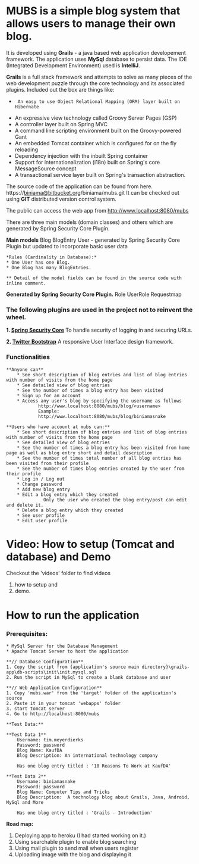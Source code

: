 # MUBS is a simple blog system that allows users to manage their own blog. #

It is developed using **Grails** - a java based web application developement framework. 
The application uses **MySql** database to persist data.
The IDE (Integrated Development Environment) used is **IntelliJ**.

**Grails** is a full stack framework and attempts to solve as many pieces of the web development puzzle through the core technology and its associated plugins. Included out the box are things like:
*      An easy to use Object Relational Mapping (ORM) layer built on Hibernate
* 	An expressive view technology called Groovy Server Pages (GSP)
* 	A controller layer built on Spring MVC
* 	A command line scripting environment built on the Groovy-powered Gant
* 	An embedded Tomcat container which is configured for on the fly reloading
* 	Dependency injection with the inbuilt Spring container
* 	Support for internationalization (i18n) built on Spring's core MessageSource concept
* 	A transactional service layer built on Spring's transaction abstraction.

The source code of the application can be found from here. 
		https://biniama@bitbucket.org/biniama/mubs.git
It can be checked out using **GIT** distributed version control system.

The public can access the web app from
    http://www.localhost:8080/mubs
	
There are three main models (domain classes) and others which are generated by Spring Security Core Plugin.

**Main models**
	Blog
	BlogEntry
	User			- generated by Spring Security Core Plugin but updated to incorporate basic user data

	*Rules (Cardinality in Database):*
	* One User has one Blog.
	* One Blog has many BlogEntries.
	
	** Detail of the model fields can be found in the source code with inline comment.
**Generated by Spring Security Core Plugin.**
	Role
	UserRole
	Requestmap

### The following plugins are used in the project not to reinvent the wheel. ###

**1. [Spring Security Core](http://grails.org/plugin/spring-security-core)**
To handle security of logging in and securing URLs.

**2. [Twitter Bootstrap](http://grails.org/plugin/twitter-bootstrap)**
A responsive User Interface design framework.

### Functionalities ###

	**Anyone can** 
		* See short description of blog entries and list of blog entries with number of visits from the home page
		* See detailed view of blog entries
		* See the number of times a blog entry has been visited
		* Sign up for an account
		* Access any user's blog by specifying the username as follows
				http://www.localhost:8080/mubs/blog/<username>
				Example:
				http://www.localhost:8080/mubs/blog/biniamasnake

	**Users who have account at mubs can:**
        * See short description of blog entries and list of blog entries with number of visits from the home page
		* See detailed view of blog entries
        * See the number of times a blog entry has been visited from home page as well as blog entry short and detail description
        * See the number of times total number of all blog entries has been visited from their profile
        * See the number of times blog entries created by the user from their profile
		* Log in / Log out
		* Change password
		* Add new blog entry
		* Edit a blog entry which they created
                  Only the user who created the blog entry/post can edit and delete it.
		* Delete a blog entry which they created
		* See user profile
		* Edit user profile

# Video: How to setup (Tomcat and database) and Demo #
Checkout the 'videos' folder to find videos   
1. how to setup and   
2. demo.

# How to run the application #

### Prerequisites: ###

	* MySql Server for the Database Management
	* Apache Tomcat Server to host the application

	**// Database Configuration**
	1. Copy the script from {application's source main directory}\grails-app\db-scripts\init\init.mysql.sql
	2. Run the script in MySql to create a blank database and user

	**// Web Application Configuration**
	1. Copy 'mubs.war' from the 'target' folder of the application's source 
	2. Paste it in your tomcat 'webapps' folder
	3. start tomcat server 
	4. Go to http://localhost:8080/mubs
	
	**Test Data:**
	
	**Test Data 1**
		Username: tim.meyerdierks
		Password: password
		Blog Name: KaufDA
		Blog Description: An international technology company
		
		Has one blog entry titled : '10 Reasons To Work at KaufDA'
	
	**Test Data 2**
		Username: biniamasnake
		Password: password
		Blog Name: Computer Tips and Tricks
		Blog Description:  A technology blog about Grails, Java, Android, MySql and More
	
		Has one blog entry titled : 'Grails - Introduction'

**Road map:**

1. Deploying app to heroku (I had started working on it.)
2. Using searchable plugin to enable blog searching
3. Using mail plugin to send mail when users register
4. Uploading image with the blog and displaying it
